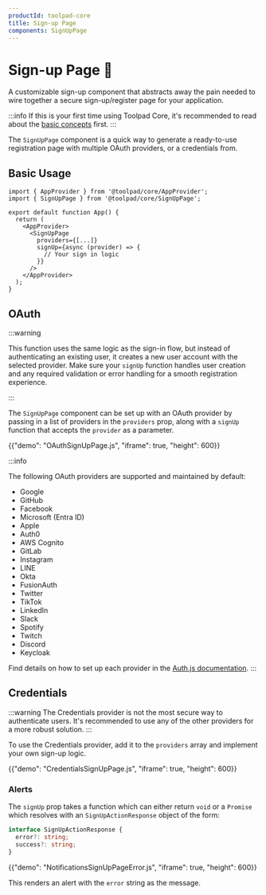 ```yaml
---
productId: toolpad-core
title: Sign-up Page
components: SignUpPage
---
```


# Sign-up Page 🚧

<p class="description">A customizable sign-up component that abstracts away the pain needed to wire together a secure sign-up/register page for your application.</p>

:::info
If this is your first time using Toolpad Core, it's recommended to read about the [basic concepts](/toolpad/core/introduction/base-concepts/) first.
:::

The `SignUpPage` component is a quick way to generate a ready-to-use registration page with multiple OAuth providers, or a credentials from.

## Basic Usage

```tsx
import { AppProvider } from '@toolpad/core/AppProvider';
import { SignUpPage } from '@toolpad/core/SignUpPage';

export default function App() {
  return (
    <AppProvider>
      <SignUpPage
        providers={[...]}
        signUp={async (provider) => {
          // Your sign in logic
        }}
      />
    </AppProvider>
  );
}
```

## OAuth

:::warning

This function uses the same logic as the sign-in flow, but instead of authenticating an existing user, it creates a new user account with the selected provider. Make sure your `signUp` function handles user creation and any required validation or error handling for a smooth registration experience.

:::

The `SignUpPage` component can be set up with an OAuth provider by passing in a list of providers in the `providers` prop, along with a `signUp` function that accepts the `provider` as a parameter.

{{"demo": "OAuthSignUpPage.js", "iframe": true, "height": 600}}

:::info

The following OAuth providers are supported and maintained by default:

- Google
- GitHub
- Facebook
- Microsoft (Entra ID)
- Apple
- Auth0
- AWS Cognito
- GitLab
- Instagram
- LINE
- Okta
- FusionAuth
- Twitter
- TikTok
- LinkedIn
- Slack
- Spotify
- Twitch
- Discord
- Keycloak

Find details on how to set up each provider in the [Auth.js documentation](https://authjs.dev/getting-started/authentication/oauth).
:::

## Credentials

:::warning
The Credentials provider is not the most secure way to authenticate users. It's recommended to use any of the other providers for a more robust solution.
:::

To use the Credentials provider, add it to the `providers` array and implement your own sign-up logic.

{{"demo": "CredentialsSignUpPage.js", "iframe": true, "height": 600}}

### Alerts

The `signUp` prop takes a function which can either return `void` or a `Promise` which resolves with an `SignUpActionResponse` object of the form:

```ts
interface SignUpActionResponse {
  error?: string;
  success?: string;
}
```

{{"demo": "NotificationsSignUpPageError.js", "iframe": true, "height": 600}}

This renders an alert with the `error` string as the message.
